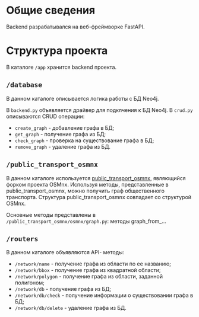 # Общие сведения
Backend разрабатывался на веб-фреймворке FastAPI.
# Структура проекта
В каталоге `/app` хранится backend проекта.

## `/database`

В данном каталоге описывается логика работы с БД Neo4j.

В `backend.py` объявляется драйвер для подклчения к БД Neo4j. В `crud.py` описываются CRUD операции: 
- `create_graph` - добавление графа в БД;
- `get_graph` - получение графа из БД;
- `check_graph` - проверка на существование графа в БД;
- `remove_graph` - удаление графа из БД.

## `/public_transport_osmnx`

В данном каталоге используется [public_transport_osmnx](https://github.com/MVjimboUniversity/public_transport_osmnx), являющийся форком проекта OSMnx. Используя методы, представленные в public_transport_osmnx, можно получить граф общественного транспорта. Структура public_transport_osmnx совпадает со структурой OSMnx.

Основные методы представлены в `/public_transport_osmnx/osmnx/graph.py`: методы graph_from_...  

## `/routers`

В данном каталоге объявляются API- методы:
- `/network/name` - получение графа из области по ее названию;
- `/network/bbox` - получение графа из квадратной области;
- `/network/polygon` - получение графа из области, заданной полигоном;
- `/network/db` - получение графа из БД;
- `/network/db/check` - получение информации о существовании графа в БД;
- `/network/db/delete` - удаление графа из БД.
